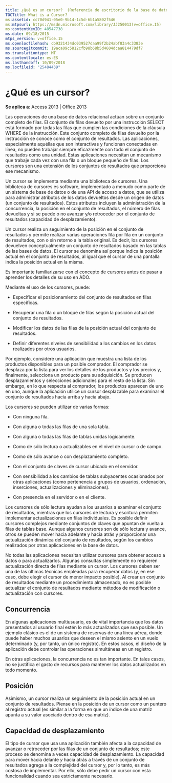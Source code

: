 ```yaml
---
title: ¿Qué es un cursor?  (Referencia de escritorio de la base de datos de access)
TOCTitle: What is a Cursor?
ms:assetid: cc70d941-05e0-9b14-1c5d-6b1a5802f546
ms:mtpsurl: https://msdn.microsoft.com/library/JJ250013(v=office.15)
ms:contentKeyID: 48547738
ms.date: 09/18/2015
mtps_version: v=office.15
ms.openlocfilehash: cb9321434dc039527daa99f2b24abf83a4c3383e
ms.sourcegitcommit: 19aca09c5812cfb98b68b5d4604dcaa814479df7
ms.translationtype: MT
ms.contentlocale: es-ES
ms.lasthandoff: 10/09/2018
ms.locfileid: "25484439"
---
```

# <a name="what-is-a-cursor"></a>¿Qué es un cursor?


**Se aplica a**: Access 2013 | Office 2013

Las operaciones de una base de datos relacional actúan sobre un conjunto completo de filas. El conjunto de filas devuelto por una instrucción SELECT está formado por todas las filas que cumplen las condiciones de la cláusula WHERE de la instrucción. Este conjunto completo de filas devuelto por la instrucción se conoce como el conjunto de resultados. Las aplicaciones, especialmente aquéllas que son interactivas y funcionan conectadas en línea, no pueden trabajar siempre eficazmente con todo el conjunto de resultados como una unidad. Estas aplicaciones necesitan un mecanismo que trabaje cada vez con una fila o un bloque pequeño de filas. Los cursores son una extensión de los conjuntos de resultados que proporciona ese mecanismo.

Un cursor se implementa mediante una biblioteca de cursores. Una biblioteca de cursores es software, implementado a menudo como parte de un sistema de base de datos o de una API de acceso a datos, que se utiliza para administrar atributos de los datos devueltos desde un origen de datos (un conjunto de resultados). Estos atributos incluyen la administración de la concurrencia, la posición en el conjunto de resultados, el número de filas devueltas y si se puede o no avanzar y/o retroceder por el conjunto de resultados (capacidad de desplazamiento).

Un cursor realiza un seguimiento de la posición en el conjunto de resultados y permite realizar varias operaciones fila por fila en un conjunto de resultados, con o sin retorno a la tabla original. Es decir, los cursores devuelven conceptualmente un conjunto de resultados basado en las tablas de las bases de datos. El cursor se denomina así porque indica la posición actual en el conjunto de resultados, al igual que el cursor de una pantalla indica la posición actual en la misma.

Es importante familiarizarse con el concepto de cursores antes de pasar a aprender los detalles de su uso en ADO.

Mediante el uso de los cursores, puede:

  - Especificar el posicionamiento del conjunto de resultados en filas específicas.

  - Recuperar una fila o un bloque de filas según la posición actual del conjunto de resultados.

  - Modificar los datos de las filas de la posición actual del conjunto de resultados.

  - Definir diferentes niveles de sensibilidad a los cambios en los datos realizados por otros usuarios.

Por ejemplo, considere una aplicación que muestra una lista de los productos disponibles para un posible comprador. El comprador se desplaza por la lista para ver los detalles de los productos y los precios y, finalmente, selecciona un producto para su adquisición. Se producen desplazamientos y selecciones adicionales para el resto de la lista. Sin embargo, en lo que respecta al comprador, los productos aparecen de uno en uno, aunque la aplicación utilice un cursor desplazable para examinar el conjunto de resultados hacia arriba y hacia abajo.

Los cursores se pueden utilizar de varias formas:

  - Con ninguna fila.

  - Con alguna o todas las filas de una sola tabla.

  - Con alguna o todas las filas de tablas unidas lógicamente.

  - Como de sólo lectura o actualizables en el nivel de cursor o de campo.

  - Como de sólo avance o con desplazamiento completo.

  - Con el conjunto de claves de cursor ubicado en el servidor.

  - Con sensibilidad a los cambios de tablas subyacentes ocasionados por otras aplicaciones (como pertenencia a grupos de usuarios, ordenación, inserciones, actualizaciones y eliminaciones).

  - Con presencia en el servidor o en el cliente.

Los cursores de sólo lectura ayudan a los usuarios a examinar el conjunto de resultados, mientras que los cursores de lectura y escritura permiten implementar actualizaciones en filas individuales. Es posible definir cursores complejos mediante conjuntos de claves que apuntan de vuelta a filas de tablas base. Aunque algunos cursores son de sólo lectura y avance, otros se pueden mover hacia adelante y hacia atrás y proporcionar una actualización dinámica del conjunto de resultados, según los cambios realizados por otras aplicaciones en la base de datos.

No todas las aplicaciones necesitan utilizar cursores para obtener acceso a datos o para actualizarlos. Algunas consultas simplemente no requieren actualización directa de filas mediante un cursor. Los cursores deben ser una de las últimas técnicas empleadas para recuperar datos (y, en ese caso, debe elegir el cursor de menor impacto posible). Al crear un conjunto de resultados mediante un procedimiento almacenado, no es posible actualizar el conjunto de resultados mediante métodos de modificación o actualización con cursores.

## <a name="concurrency"></a>Concurrencia

En algunas aplicaciones multiusuario, es de vital importancia que los datos presentados al usuario final estén lo más actualizados que sea posible. Un ejemplo clásico es el de un sistema de reservas de una línea aérea, donde puede haber muchos usuarios que deseen el mismo asiento en un vuelo determinado (y, por tanto, un único registro). En estos casos, el diseño de la aplicación debe controlar las operaciones simultáneas en un registro.

En otras aplicaciones, la concurrencia no es tan importante. En tales casos, no se justifica el gasto de recursos para mantener los datos actualizados en todo momento.

## <a name="position"></a>Posición

Asimismo, un cursor realiza un seguimiento de la posición actual en un conjunto de resultados. Piense en la posición de un cursor como un puntero al registro actual (es similar a la forma en que un índice de una matriz apunta a su valor asociado dentro de esa matriz).

## <a name="scrollability"></a>Capacidad de desplazamiento

El tipo de cursor que usa una aplicación también afecta a la capacidad de avanzar o retroceder por las filas de un conjunto de resultados; este proceso se denomina a veces capacidad de desplazamiento. La capacidad para mover hacia delante *y* hacia atrás a través de un conjunto de resultados agrega a la complejidad del cursor y, por lo tanto, es más costosa de implementar. Por ello, sólo debe pedir un cursor con esta funcionalidad cuando sea estrictamente necesario.

